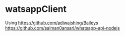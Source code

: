 # watsappClient
Using https://github.com/adiwajshing/Baileys
https://github.com/salman0ansari/whatsapp-api-nodejs
